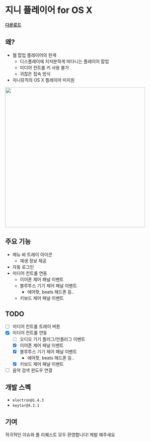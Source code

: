 # 지니 플레이어 for OS X

**[다운로드](https://github.com/mskims/genie-music-player/releases)**

## 왜?

* 웹 팝업 플레이어의 한계
  * 디스플레이에 지저분하게 떠다니는 플레이어 팝업
  * 미디어 컨트롤 키 사용 불가
  * 귀찮은 접속 방식
* 지니뮤직의 OS X 플레이어 미지원

<img src="https://user-images.githubusercontent.com/24643489/38609496-305a0f58-3db9-11e8-9ae0-25f9c640e333.png" width="450">

## 주요 기능

* 메뉴 바 트레이 아이콘
  * 재생 정보 제공
* 자동 로그인
* 미디어 컨트롤 연동
  * 이어폰 제어 패널 이벤트
  * 블루투스 기기 제어 패널 이벤트
    * 에어팟, beats 헤드폰 등..
  * 키보드 제어 패널 이벤트

## TODO

* [ ] 미디어 컨트롤 트레이 버튼 
* [x] 미디어 컨트롤 연동
  * [ ] 오디오 기기 플러그/언플러그 이벤트
  * [x] 이어폰 제어 패널 이벤트
  * [x] 블루투스 기기 제어 패널 이벤트
      * 에어팟, beats 헤드폰 등..
  * [x] 키보드 제어 패널 이벤트
* [ ] 음악 검색 윈도우 연결

## 개발 스펙

* `electron@1.4.3`
* `keytar@4.2.1`

## 기여

적극적인 이슈와 풀 리퀘스트 모두 환영합니다! 제발 해주세요

